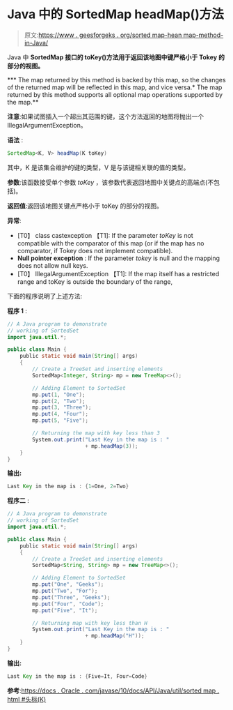 # Java 中的 SortedMap headMap()方法

> 原文:[https://www . geesforgeks . org/sorted map-hean map-method-in-Java/](https://www.geeksforgeeks.org/sortedmap-headmap-method-in-java/)

Java 中 **SortedMap 接口的 toKey()方法用于返回该地图中键严格小于 Tokey 的部分的视图。**

***   The map returned by this method is backed by this map, so the changes of the returned map will be reflected in this map, and vice versa.*   The map returned by this method supports all optional map operations supported by the map.**

**注意**:如果试图插入一个超出其范围的键，这个方法返回的地图将抛出一个 IllegalArgumentException。

**语法** :

```java
SortedMap<K, V> headMap(K toKey)

```

其中，K 是该集合维护的键的类型，V 是与该键相关联的值的类型。

**参数**:该函数接受单个参数 *toKey* ，该参数代表返回地图中关键点的高端点(不包括)。

**返回值**:返回该地图关键点严格小于 toKey 的部分的视图。

**异常**:

*   [T0】 class castexception 【T1]: If the parameter *toKey* is not compatible with the comparator of this map (or if the map has no comparator, if Tokey does not implement compatible).
*   **Null pointer exception** : If the parameter *tokey* is null and the mapping does not allow null keys.
*   [T0】 IllegalArgumentException 【T1]: If the map itself has a restricted range and toKey is outside the boundary of the range,

下面的程序说明了上述方法:

**程序 1** :

```java
// A Java program to demonstrate
// working of SortedSet
import java.util.*;

public class Main {
    public static void main(String[] args)
    {
        // Create a TreeSet and inserting elements
        SortedMap<Integer, String> mp = new TreeMap<>();

        // Adding Element to SortedSet
        mp.put(1, "One");
        mp.put(2, "Two");
        mp.put(3, "Three");
        mp.put(4, "Four");
        mp.put(5, "Five");

        // Returning the map with key less than 3
        System.out.print("Last Key in the map is : "
                         + mp.headMap(3));
    }
}
```

**输出:**

```java
Last Key in the map is : {1=One, 2=Two}

```

**程序二** :

```java
// A Java program to demonstrate
// working of SortedSet
import java.util.*;

public class Main {
    public static void main(String[] args)
    {
        // Create a TreeSet and inserting elements
        SortedMap<String, String> mp = new TreeMap<>();

        // Adding Element to SortedSet
        mp.put("One", "Geeks");
        mp.put("Two", "For");
        mp.put("Three", "Geeks");
        mp.put("Four", "Code");
        mp.put("Five", "It");

        // Returning map with key less than H
        System.out.print("Last Key in the map is : "
                         + mp.headMap("H"));
    }
}
```

**输出:**

```java
Last Key in the map is : {Five=It, Four=Code}

```

**参考**:[https://docs . Oracle . com/javase/10/docs/API/Java/util/sorted map . html #头标(K)](https://docs.oracle.com/javase/10/docs/api/java/util/SortedMap.html#headMap(K))